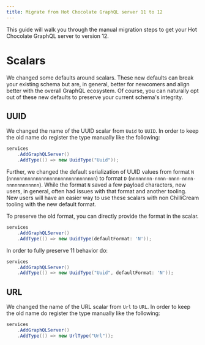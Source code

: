 ```yaml
---
title: Migrate from Hot Chocolate GraphQL server 11 to 12
---
```


This guide will walk you through the manual migration steps to get your Hot Chocolate GraphQL server to version 12.

# Scalars

We changed some defaults around scalars. These new defaults can break your existing schema but are, in general, better for newcomers and align better with the overall GraphQL ecosystem. Of course, you can naturally opt out of these new defaults to preserve your current schema's integrity.

## UUID

We changed the name of the UUID scalar from `Uuid` to `UUID`. In order to keep the old name do register the type manually like the following:

```csharp
services
    .AddGraphQLServer()
    .AddType(() => new UuidType("Uuid"));
```

Further, we changed the default serialization of UUID values from format `N` (`nnnnnnnnnnnnnnnnnnnnnnnnnnnnnnnn`) to format `D` (`nnnnnnnn-nnnn-nnnn-nnnn-nnnnnnnnnnnn`). While the format `N` saved a few payload characters, new users, in general, often had issues with that format and another tooling. New users will have an easier way to use these scalars with non ChilliCream tooling with the new default format.

To preserve the old format, you can directly provide the format in the scalar.

```csharp
services
    .AddGraphQLServer()
    .AddType(() => new UuidType(defaultFormat: 'N'));
```

In order to fully preserve 11 behavior do:

```csharp
services
    .AddGraphQLServer()
    .AddType(() => new UuidType("Uuid", defaultFormat: 'N'));
```

## URL

We changed the name of the URL scalar from `Url` to `URL`. In order to keep the old name do register the type manually like the following:

```csharp
services
    .AddGraphQLServer()
    .AddType(() => new UrlType("Url"));
```